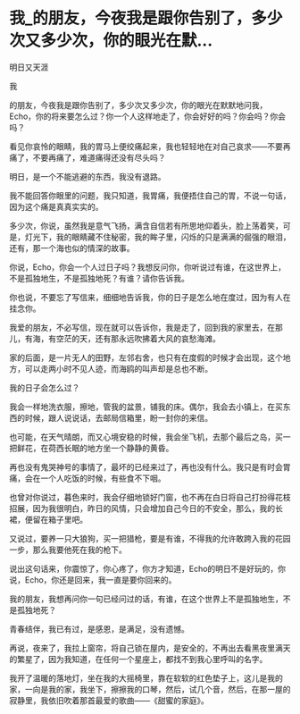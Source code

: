 # 我_的朋友，今夜我是跟你告别了，多少次又多少次，你的眼光在默...

明日又天涯

我

的朋友，今夜我是跟你告别了，多少次又多少次，你的眼光在默默地问我，Echo，你的将来要怎么过？你一个人这样地走了，你会好好的吗？你会吗？你会吗？

看见你哀怜的眼睛，我的胃马上便绞痛起来，我也轻轻地在对自己哀求——不要再痛了，不要再痛了，难道痛得还没有尽头吗？

明日，是一个不能逃避的东西，我没有退路。

我不能回答你眼里的问题，我只知道，我胃痛，我便捂住自己的胃，不说一句话，因为这个痛是真真实实的。

多少次，你说，虽然我是意气飞扬，满含自信若有所思地仰着头，脸上荡着笑，可是，灯光下，我的眼睛藏不住秘密，我的眸子里，闪烁的只是满满的倔强的眼泪，还有，那一个海也似的情深的故事。

你说，Echo，你会一个人过日子吗？我想反问你，你听说过有谁，在这世界上，不是孤独地生，不是孤独地死？有谁？请你告诉我。

你也说，不要忘了写信来，细细地告诉我，你的日子是怎么地在度过，因为有人在挂念你。

我爱的朋友，不必写信，现在就可以告诉你，我是走了，回到我的家里去，在那儿，有海，有空茫的天，还有那永远吹拂着大风的哀愁海滩。

家的后面，是一片无人的田野，左邻右舍，也只有在度假的时候才会出现，这个地方，可以走两小时不见人迹，而海鸥的叫声却是总也不断。

我的日子会怎么过？

我会一样地洗衣服，擦地，管我的盆景，铺我的床。偶尔，我会去小镇上，在买东西的时候，跟人说说话，去邮局信箱里，盼一封你的来信。

也可能，在天气晴朗，而又心境安稳的时候，我会坐飞机，去那个最后之岛，买一把鲜花，在荷西长眠的地方坐一个静静的黄昏。

再也没有鬼哭神号的事情了，最坏的已经来过了，再也没有什么。我只是有时会胃痛，会在一个人吃饭的时候，有些食不下咽。

也曾对你说过，暮色来时，我会仔细地锁好门窗，也不再在白日将自己打扮得花枝招展，因为我很明白，昨日的风情，只会增加自己今日的不安全，那么，我的长裙，便留在箱子里吧。

又说过，要养一只大狼狗，买一把猎枪，要是有谁，不得我的允许敢跨入我的花园一步，那么我要他死在我的枪下。

说出这句话来，你震惊了，你心疼了，你方才知道，Echo的明日不是好玩的，你说，Echo，你还是回来，我一直是要你回来的。

我的朋友，我想再问你一句已经问过的话，有谁，在这个世界上不是孤独地生，不是孤独地死？

青春结伴，我已有过，是感恩，是满足，没有遗憾。

再说，夜来了，我拉上窗帘，将自己锁在屋内，是安全的，不再出去看黑夜里满天的繁星了，因为我知道，在任何一个星座上，都找不到我心里呼叫的名字。

我开了温暖的落地灯，坐在我的大摇椅里，靠在软软的红色垫子上，这儿是我的家，一向是我的家，我坐下，擦擦我的口琴，然后，试几个音，然后，在那一屋的寂静里，我依旧吹着那首最爱的歌曲——《甜蜜的家庭》。